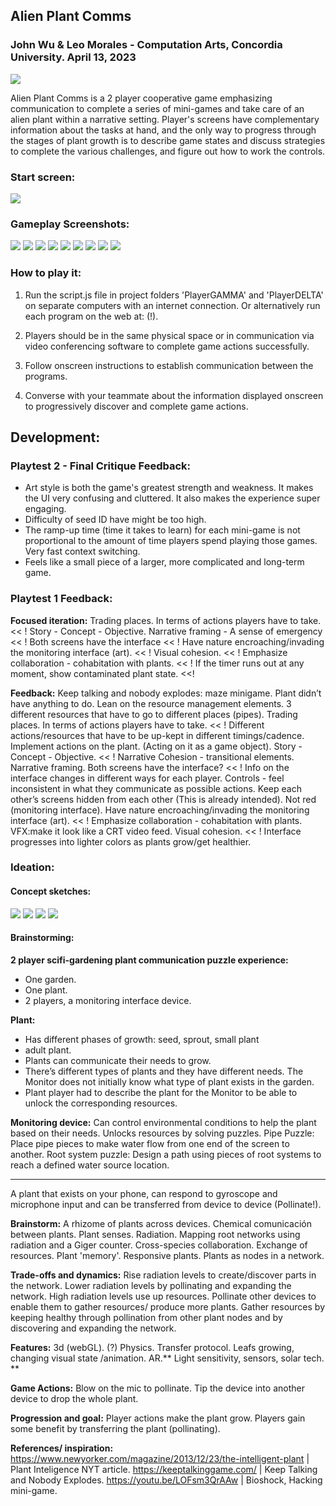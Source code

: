 ## Alien Plant Comms 
### John Wu & Leo Morales - Computation Arts, Concordia University. April 13, 2023

![](./art-export/plantComms__All.png)

Alien Plant Comms is a 2 player cooperative game emphasizing communication to complete a series of mini-games and take care of an alien plant within a narrative setting.
Player's screens have complementary information about the tasks at hand, and the only way to progress through the stages of plant growth is to describe game states and discuss strategies to complete the various challenges, and figure out how to work the controls.

### Start screen:
![](./art-export/AlienPlantComms_Loading.png)

### Gameplay Screenshots:
![](./art-export/Gameplay_Screenshot01.png)
![](./art-export/Gameplay_Screenshot02.png)
![](./art-export/Gameplay_Screenshot03.png)
![](./art-export/Gameplay_Screenshot04.png)
![](./art-export/Gameplay_Screenshot05.png)
![](./art-export/Gameplay_Screenshot06.png)
![](./art-export/Gameplay_Screenshot07.png)
![](./art-export/Gameplay_Screenshot08.png)
![](./art-export/Gameplay_Screenshot09.gif)
### How to play it:
1. Run the script.js file in project folders 'PlayerGAMMA' and 'PlayerDELTA' on separate computers with an internet connection. Or alternatively run each program on the web at: (!).

2. Players should be in the same physical space or in communication via video conferencing software to complete game actions successfully. 

3. Follow onscreen instructions to establish communication between the programs.

4. Converse with your teammate about the information displayed onscreen to progressively discover and complete game actions.
 

## Development:

### Playtest 2 - Final Critique Feedback:
 - Art style is both the game's greatest strength and weakness. It makes the UI very confusing and cluttered. It also makes the experience super engaging.
 - Difficulty of seed ID have might be too high.
 - The ramp-up time (time it takes to learn) for each mini-game is not proportional to the amount of time players spend playing those games. Very fast context switching.
 - Feels like a small piece of a larger, more complicated and long-term game.

### Playtest 1 Feedback:

**Focused iteration:**
Trading places. In terms of actions players have to take. << !
Story - Concept - Objective. Narrative framing - A sense of emergency  << !
Both screens have the interface << !
Have nature encroaching/invading the monitoring interface (art). << !
Visual cohesion. << !
Emphasize collaboration - cohabitation with plants. << !
If the timer runs out at any moment, show contaminated plant state. <<!


**Feedback:**
Keep talking and nobody explodes: maze minigame.
Plant didn’t have anything to do.
Lean on the resource management elements.
3 different resources that have to go to different places (pipes).
Trading places. In terms of actions players have to take. << !
Different actions/resources that have to be up-kept in different timings/cadence.
Implement actions on the plant. (Acting on it as a game object).
Story - Concept - Objective. << !
Narrative Cohesion - transitional elements.
Narrative framing.
Both screens have the interface? << !
Info on the interface changes in different ways for each player.
Controls - feel inconsistent in what they communicate as possible actions.
Keep each other’s screens hidden from each other (This is already intended).
Not red (monitoring interface).
Have nature encroaching/invading the monitoring interface (art). << !
Emphasize collaboration - cohabitation with plants.
VFX:make it look like a CRT video feed.
Visual cohesion. << !
Interface progresses into lighter colors as plants grow/get healthier.

### Ideation:
#### Concept sketches:
![](./ScifiPlantComms-art/PlantGameConcept__01.jpg)
![](./ScifiPlantComms-art/PlantGameConcept__02.jpg)
![](./ScifiPlantComms-art/PlantGameConcept__03.jpg)
![](./ScifiPlantComms-art/PlantGameConcept__04.jpg)

#### Brainstorming:
**2 player scifi-gardening plant communication puzzle experience:**

- One garden.
- One plant.
- 2 players, a monitoring interface device. 

**Plant:**
- Has different phases of growth: seed, sprout, small plant
- adult plant.
- Plants can communicate their needs to grow.
- There’s different types of plants and they have different needs. The Monitor does not initially know what type of plant exists in the garden.
- Plant player had to describe the plant for the Monitor to be able to unlock the corresponding resources.

**Monitoring device:**
Can control environmental conditions to help the plant based on their needs.
Unlocks resources by solving puzzles.
Pipe Puzzle: Place pipe pieces to make water flow from one end of the screen to another.
Root system puzzle: Design a path using pieces of root systems  to reach a defined water source location.
___ 

A plant that exists on your phone, can respond to gyroscope and microphone input and can be transferred from device to device (Pollinate!).

**Brainstorm:**
A rhizome of plants across devices.
Chemical comunicación between plants.
Plant senses.
Radiation.
Mapping root networks using radiation and a Giger counter.
Cross-species collaboration. Exchange of resources.
Plant 'memory'.
Responsive plants.
Plants as nodes in a network.

**Trade-offs and dynamics:**
Rise radiation levels to create/discover parts in the network.
Lower radiation levels by pollinating and expanding the network.
High radiation levels use up resources.
Pollinate other devices to enable them to gather resources/ produce more plants.
Gather resources by keeping healthy through pollination from other plant nodes and by discovering and expanding the network.

**Features:**
3d (webGL). (?)
Physics.
Transfer protocol.
Leafs growing, changing visual state /animation.
AR.**
Light sensitivity, sensors, solar tech. **

**Game Actions:**
Blow on the mic to pollinate.
Tip the device into another device to drop the whole plant.

**Progression and goal:**
Player actions make the plant grow.
Players gain some benefit by transferring the plant (pollinating).

**References/ inspiration:**
https://www.newyorker.com/magazine/2013/12/23/the-intelligent-plant | Plant Inteligence NYT article.
https://keeptalkinggame.com/ | Keep Talking and Nobody Explodes.
https://youtu.be/LOFsm3QrAAw | Bioshock, Hacking mini-game.


